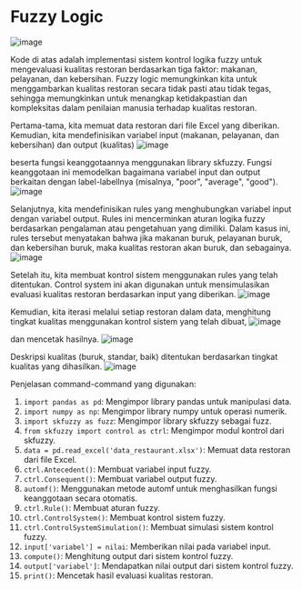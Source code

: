 # Fuzzy Logic
![image](https://github.com/IqbalSetyawan/fuzzy-logic/assets/163812051/0873097f-3c07-4d9f-97ad-286f0da87569)

Kode di atas adalah implementasi sistem kontrol logika fuzzy untuk mengevaluasi kualitas restoran berdasarkan tiga faktor: makanan, pelayanan, dan kebersihan. Fuzzy logic memungkinkan kita untuk menggambarkan kualitas restoran secara tidak pasti atau tidak tegas, sehingga memungkinkan untuk menangkap ketidakpastian dan kompleksitas dalam penilaian manusia terhadap kualitas restoran.

Pertama-tama, kita memuat data restoran dari file Excel yang diberikan. Kemudian, kita mendefinisikan variabel input (makanan, pelayanan, dan kebersihan) dan output (kualitas) 
![image](https://github.com/IqbalSetyawan/fuzzy-logic/assets/163812051/3b2f6755-2861-438e-ad4c-08fd85b4d83f)

beserta fungsi keanggotaannya menggunakan library skfuzzy. Fungsi keanggotaan ini memodelkan bagaimana variabel input dan output berkaitan dengan label-labellnya (misalnya, "poor", "average", "good").
![image](https://github.com/IqbalSetyawan/fuzzy-logic/assets/163812051/d2d87087-c567-4748-8c11-1f8ca79e6e73)

Selanjutnya, kita mendefinisikan rules yang menghubungkan variabel input dengan variabel output. Rules ini mencerminkan aturan logika fuzzy berdasarkan pengalaman atau pengetahuan yang dimiliki. Dalam kasus ini, rules tersebut menyatakan bahwa jika makanan buruk, pelayanan buruk, dan kebersihan buruk, maka kualitas restoran akan buruk, dan sebagainya.
![image](https://github.com/IqbalSetyawan/fuzzy-logic/assets/163812051/9cb9ad63-b830-4e29-962e-4037f660595b)

Setelah itu, kita membuat kontrol sistem menggunakan rules yang telah ditentukan. Control system ini akan digunakan untuk mensimulasikan evaluasi kualitas restoran berdasarkan input yang diberikan.
![image](https://github.com/IqbalSetyawan/fuzzy-logic/assets/163812051/d7c2df50-4b6f-4a91-9709-ffc37493471b)

Kemudian, kita iterasi melalui setiap restoran dalam data, menghitung tingkat kualitas menggunakan kontrol sistem yang telah dibuat, 
![image](https://github.com/IqbalSetyawan/fuzzy-logic/assets/163812051/36aa7e61-31a2-412c-ae67-747f3887abb9)

dan mencetak hasilnya. 
![image](https://github.com/IqbalSetyawan/fuzzy-logic/assets/163812051/82ada929-5cb4-47aa-ba87-3ce3663b2412)

Deskripsi kualitas (buruk, standar, baik) ditentukan berdasarkan tingkat kualitas yang dihasilkan.
![image](https://github.com/IqbalSetyawan/fuzzy-logic/assets/163812051/794b3d6b-4179-462a-8f87-b6b92c977f55)


Penjelasan command-command yang digunakan:

1. `import pandas as pd`: Mengimpor library pandas untuk manipulasi data.
2. `import numpy as np`: Mengimpor library numpy untuk operasi numerik.
3. `import skfuzzy as fuzz`: Mengimpor library skfuzzy sebagai fuzz.
4. `from skfuzzy import control as ctrl`: Mengimpor modul kontrol dari skfuzzy.
5. `data = pd.read_excel('data_restaurant.xlsx')`: Memuat data restoran dari file Excel.
6. `ctrl.Antecedent()`: Membuat variabel input fuzzy.
7. `ctrl.Consequent()`: Membuat variabel output fuzzy.
8. `automf()`: Menggunakan metode automf untuk menghasilkan fungsi keanggotaan secara otomatis.
9. `ctrl.Rule()`: Membuat aturan fuzzy.
10. `ctrl.ControlSystem()`: Membuat kontrol sistem fuzzy.
11. `ctrl.ControlSystemSimulation()`: Membuat simulasi sistem kontrol fuzzy.
12. `input['variabel'] = nilai`: Memberikan nilai pada variabel input.
13. `compute()`: Menghitung output dari sistem kontrol fuzzy.
14. `output['variabel']`: Mendapatkan nilai output dari sistem kontrol fuzzy.
15. `print()`: Mencetak hasil evaluasi kualitas restoran.
